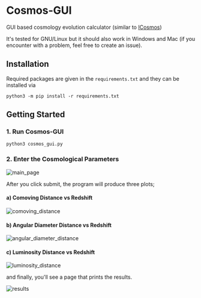 # Cosmos-GUI

GUI based cosmology evolution calculator (similar to [ICosmos](http://www.icosmos.co.uk/index.html))

It's tested for GNU/Linux but it should also work in Windows and Mac (if you encounter with a problem, feel free to create an issue).

## Installation

Required packages are given in the `requirements.txt` and they can be installed via

    python3 -m pip install -r requirements.txt

## Getting Started

### 1. Run Cosmos-GUI

    python3 cosmos_gui.py

### 2. Enter the Cosmological Parameters

![main_page](https://user-images.githubusercontent.com/45866787/189471183-167463a0-c1b2-4a4f-bc87-da400f8399e0.png)

After you click submit, the program will produce three plots;

#### a) Comoving Distance vs Redshift

![comoving_distance](https://user-images.githubusercontent.com/45866787/189471185-7432d037-3c1e-47bc-a4e0-c0c470cf538b.png)

#### b) Angular Diameter Distance vs Redshift

![angular_diameter_distance](https://user-images.githubusercontent.com/45866787/189471190-2db78722-2119-47e7-ad2b-c08789d04d23.png)

#### c) Luminosity Distance vs Redshift

![luminosity_distance](https://user-images.githubusercontent.com/45866787/189471196-166f8379-a91a-4dfb-b5ac-88a0d8a1ad14.png)

and finally, you'll see a page that prints the results.

![results](https://user-images.githubusercontent.com/45866787/189471198-26bed840-cbd4-41b1-81d7-845a849f10c0.png)
